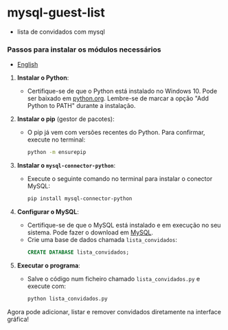 # mysql-guest-list
 - lista de convidados com mysql
### Passos para instalar os módulos necessários
 - [English](https://github.com/0joseDark/-mysql-guest-list-0/blob/main/English-README.md) 
1. **Instalar o Python**:
   - Certifique-se de que o Python está instalado no Windows 10. Pode ser baixado em [python.org](https://www.python.org/). Lembre-se de marcar a opção "Add Python to PATH" durante a instalação.

2. **Instalar o pip** (gestor de pacotes):
   - O pip já vem com versões recentes do Python. Para confirmar, execute no terminal:
     ```bash
     python -m ensurepip
     ```

3. **Instalar o `mysql-connector-python`**:
   - Execute o seguinte comando no terminal para instalar o conector MySQL:
     ```bash
     pip install mysql-connector-python
     ```

4. **Configurar o MySQL**:
   - Certifique-se de que o MySQL está instalado e em execução no seu sistema. Pode fazer o download em [MySQL](https://www.mysql.com/).
   - Crie uma base de dados chamada `lista_convidados`:
     ```sql
     CREATE DATABASE lista_convidados;
     ```

5. **Executar o programa**:
   - Salve o código num ficheiro chamado `lista_convidados.py` e execute com:
     ```bash
     python lista_convidados.py
     ```

Agora pode adicionar, listar e remover convidados diretamente na interface gráfica!
